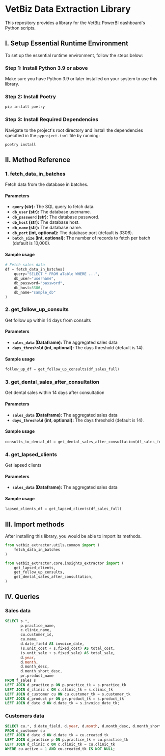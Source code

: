 
# VetBiz Data Extraction Library

This repository provides a library for the VetBiz PowerBI dashboard's Python scripts.

## I. Setup Essential Runtime Environment

To set up the essential runtime environment, follow the steps below:

### Step 1: Install Python 3.9 or above

Make sure you have Python 3.9 or later installed on your system to use this library.

### Step 2: Install Poetry

```sh
pip install poetry
```

### Step 3: Install Required Dependencies

Navigate to the project's root directory and install the dependencies specified in the `pyproject.toml` file by running:

```sh
poetry install
```

## II. Method Reference

### 1. fetch_data_in_batches

Fetch data from the database in batches.

#### Parameters

- **`query` (str):** The SQL query to fetch data.
- **`db_user` (str):** The database username.
- **`db_password` (str):** The database password.
- **`db_host` (str):** The database host.
- **`db_name` (str):** The database name.
- **`db_port` (int, optional):** The database port (default is 3306).
- **`batch_size` (int, optional):** The number of records to fetch per batch (default is 10,000).

#### Sample usage

```python
# Fetch sales data
df = fetch_data_in_batches(
    query="SELECT * FROM aTable WHERE ...",
    db_user="username",
    db_password="password",
    db_host=3306,
    db_name="sample_db"
)
```

### 2. get_follow_up_consults

Get follow up within 14 days from consults

#### Parameters

- **`sales_data` (Dataframe):** The aggregated sales data
- **`days_threshold` (int, optional):** The days threshold (default is 14).

#### Sample usage

```python
follow_up_df = get_follow_up_consults(df_sales_full)
```

### 3. get_dental_sales_after_consultation

Get dental sales within 14 days after consultation

#### Parameters

- **`sales_data` (Dataframe):** The aggregated sales data
- **`days_threshold` (int, optional):** The days threshold (default is 14).

#### Sample usage

```python
consults_to_dental_df = get_dental_sales_after_consultation(df_sales_full)
```

### 4. get_lapsed_clients

Get lapsed clients

#### Parameters

- **`sales_data` (Dataframe):** The aggregated sales data

#### Sample usage

```python
lapsed_clients_df = get_lapsed_clients(df_sales_full)
```

## III. Import methods

After installing this library, you would be able to import its methods.

```python
from vetbiz_extractor.utils.common import (
    fetch_data_in_batches
)

from vetbiz_extractor.core.insights_extractor import (
    get_lapsed_clients,
    get_follow_up_consults,
    get_dental_sales_after_consultation,
)
```

## IV. Queries

### Sales data

```sql
SELECT s.*, 
       p.practice_name, 
       c.clinic_name, 
       cu.customer_id, 
       cu.name,
       d.date_field AS invoice_date, 
       (s.unit_cost + s.fixed_cost) AS total_cost, 
       (s.unit_sale + s.fixed_sale) AS total_sale, 
       d.year, 
       d.month, 
       d.month_desc, 
       d.month_short_desc,
       pr.product_name 
FROM f_sales s
LEFT JOIN d_practice p ON p.practice_tk = s.practice_tk
LEFT JOIN d_clinic c ON c.clinic_tk = s.clinic_tk
LEFT JOIN d_customer cu ON cu.customer_tk = s.customer_tk
LEFT JOIN d_product pr ON pr.product_tk = s.product_tk
LEFT JOIN d_date d ON d.date_tk = s.invoice_date_tk;
```

### Customers data

```sql
SELECT cu.*, d.date_field, d.year, d.month, d.month_desc, d.month_short_desc, p.practice_name, c.clinic_name 
FROM d_customer cu
LEFT JOIN d_date d ON d.date_tk = cu.created_tk
LEFT JOIN d_practice p ON p.practice_tk = cu.practice_tk
LEFT JOIN d_clinic c ON c.clinic_tk = cu.clinic_tk
WHERE cu.active = 1 AND cu.created_tk IS NOT NULL;
```
